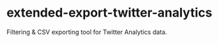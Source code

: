 extended-export-twitter-analytics
=================================

Filtering &amp; CSV exporting tool for Twitter Analytics data.
